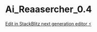 # Ai_Reaasercher_0.4

[Edit in StackBlitz next generation editor ⚡️](https://stackblitz.com/~/github.com/Robertstar2000/Ai_Reaasercher_0.4)
